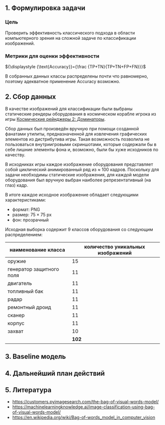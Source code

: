 ## 1. Формулировка задачи

### Цель

Проверить эффективность классического подхода в области компьютерного зрения на
сложной задаче по классификации изображений.

### Метрики для оценки эффективности

${\displaystyle {\text{Accuracy}}={\frac {TP+TN}{TP+TN+FP+FN}}}$

В собранных данных классы распределены почти что равномерно, поэтому адекватное
применение Accuracy возможно.

## 2. Сбор данных

В качестве изображений для классификации были выбраны статические рендеры
оборудования в космическом корабле игрока из игры
[Космические рейнджеры 2: Доминаторы](https://ru.wikipedia.org/wiki/%D0%9A%D0%BE%D1%81%D0%BC%D0%B8%D1%87%D0%B5%D1%81%D0%BA%D0%B8%D0%B5_%D1%80%D0%B5%D0%B9%D0%BD%D0%B4%D0%B6%D0%B5%D1%80%D1%8B_2:_%D0%94%D0%BE%D0%BC%D0%B8%D0%BD%D0%B0%D1%82%D0%BE%D1%80%D1%8B).

Сбор данных был произведён вручную при помощи созданной фанатами утилиты,
предназначенной для извлечения графических элементов из дистрибутива игры.
Такая возможность позволила не пользоваться внутриигровыми скриншотами, которые
содержали бы в себе лишние элементы фона и, возможно, были бы хуже исходников
по качеству.

В исходниках игры каждое изображение оборудования представляет собой циклический
анимированный ряд из $\approx$ $100$ кадров. Поскольку для задачи необходимы
статические изображения, для каждой модели оборудования был вручную выбран
наиболее репрезентативный (на глаз) кадр.

В итоге каждое исходное изображение обладает следующими характеристиками:
- формат: PNG
- размер: $75 \times 75$ px
- фон: прозрачный

Исходная выборка содержит $9$ классов оборудования со следующим распределением:

| наименование класса | количество уникальных изображений |
| --- | --- |
| оружие | 15 |
| генератор защитного поля | 11 |
| двигатель | 11 |
| топливный бак | 11 |
| радар | 11 |
| ремонтный дроид | 11 |
| сканер | 11 |
| корпус | 11 |
| захват | 10 |
| | **102** |



## 3. Baseline модель

## 4. Дальнейший план действий

## 5. Литература

 -  https://customers.pyimagesearch.com/the-bag-of-visual-words-model/
 -  https://machinelearningknowledge.ai/image-classification-using-bag-of-visual-words-model/
 -  https://en.wikipedia.org/wiki/Bag-of-words_model_in_computer_vision
 
